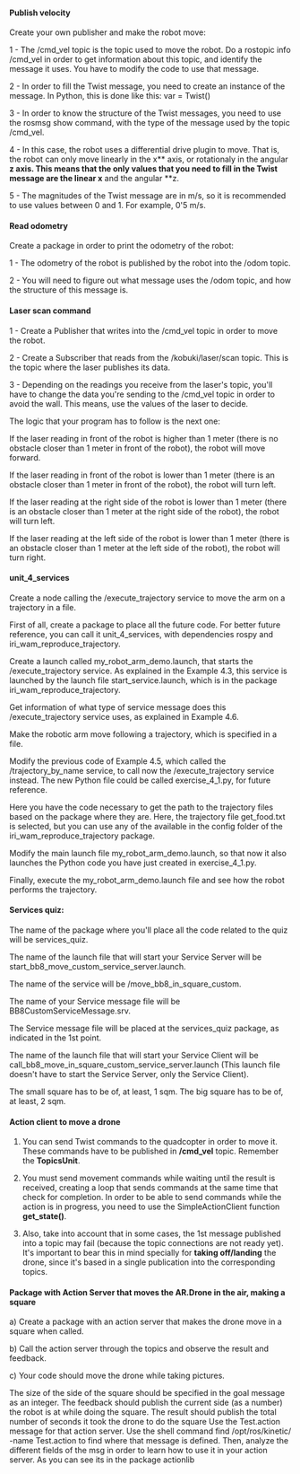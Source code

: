#### Publish velocity

Create your own publisher and make the robot move:

1 - The /cmd_vel topic is the topic used to move the robot. Do a rostopic info /cmd_vel in order to get information about this topic, and identify the message it uses. You have to modify the code to use that message.

2 - In order to fill the Twist message, you need to create an instance of the message. In Python, this is done like this: var = Twist()

3 - In order to know the structure of the Twist messages, you need to use the rosmsg show command, with the type of the message used by the topic /cmd_vel.

4 - In this case, the robot uses a differential drive plugin to move. That is, the robot can only move linearly in the x** axis, or rotationaly in the angular **z axis. This means that the only values that you need to fill in the Twist message are the linear x** and the angular **z.

5 - The magnitudes of the Twist message are in m/s, so it is recommended to use values between 0 and 1. For example, 0'5 m/s.

#### Read odometry

Create a package in order to print the odometry of the robot:

1 - The odometry of the robot is published by the robot into the /odom topic.

2 - You will need to figure out what message uses the /odom topic, and how the structure of this message is.

#### Laser scan command

1 - Create a Publisher that writes into the /cmd_vel topic in order to move the robot.

2 - Create a Subscriber that reads from the /kobuki/laser/scan topic. This is the topic where the laser publishes its data.

3 - Depending on the readings you receive from the laser's topic, you'll have to change the data you're sending to the /cmd_vel topic in order to avoid the wall. This means, use the values of the laser to decide.

The logic that your program has to follow is the next one:

If the laser reading in front of the robot is higher than 1 meter (there is no obstacle closer than 1 meter in front of the robot), the robot will move forward.

If the laser reading in front of the robot is lower than 1 meter (there is an obstacle closer than 1 meter in front of the robot), the robot will turn left.

If the laser reading at the right side of the robot is lower than 1 meter (there is an obstacle closer than 1 meter at the right side of the robot), the robot will turn left.

If the laser reading at the left side of the robot is lower than 1 meter (there is an obstacle closer than 1 meter at the left side of the robot), the robot will turn right.

#### unit_4_services

Create a node calling the /execute_trajectory service to move the arm on a trajectory in a file.

First of all, create a package to place all the future code. For better future reference, you can call it unit_4_services, with dependencies rospy and iri_wam_reproduce_trajectory.

Create a launch called my_robot_arm_demo.launch, that starts the /execute_trajectory service. As explained in the Example 4.3, this service is launched by the launch file start_service.launch, which is in the package iri_wam_reproduce_trajectory.

Get information of what type of service message does this /execute_trajectory service uses, as explained in Example 4.6.

Make the robotic arm move following a trajectory, which is specified in a file.

Modify the previous code of Example 4.5, which called the /trajectory_by_name service, to call now the /execute_trajectory service instead. The new Python file could be called exercise_4_1.py, for future reference.

Here you have the code necessary to get the path to the trajectory files based on the package where they are. Here, the trajectory file get_food.txt is selected, but you can use any of the available in the config folder of the iri_wam_reproduce_trajectory package.

Modify the main launch file my_robot_arm_demo.launch, so that now it also launches the Python code you have just created in exercise_4_1.py.

Finally, execute the my_robot_arm_demo.launch file and see how the robot performs the trajectory.

#### Services quiz:

The name of the package where you'll place all the code related to the quiz will be services_quiz.

The name of the launch file that will start your Service Server will be start_bb8_move_custom_service_server.launch.

The name of the service will be /move_bb8_in_square_custom.

The name of your Service message file will be BB8CustomServiceMessage.srv.

The Service message file will be placed at the services_quiz package, as indicated in the 1st point.

The name of the launch file that will start your Service Client will be call_bb8_move_in_square_custom_service_server.launch (This launch file doesn't have to start the Service Server, only the Service Client).

The small square has to be of, at least, 1 sqm. The big square has to be of, at least, 2 sqm.

#### Action client to move a drone

1) You can send Twist commands to the quadcopter in order to move it. These commands have to be published in **/cmd_vel** topic. Remember the **TopicsUnit**.

2) You must send movement commands while waiting until the result is received, creating a loop that sends commands at the same time that check for completion. In order to be able to send commands while the action is in progress, you need to use the SimpleActionClient function **get_state()**.

3) Also, take into account that in some cases, the 1st message published into a topic may fail (because the topic connections are not ready yet). It's important to bear this in mind specially for **taking off/landing** the drone, since it's based in a single publication into the corresponding topics.

####  Package with Action Server that moves the AR.Drone in the air, making a square

a) Create a package with an action server that makes the drone move in a square when called.

b) Call the action server through the topics and observe the result and feedback.

c) Your code should move the drone while taking pictures.

The size of the side of the square should be specified in the goal message as an integer.
The feedback should publish the current side (as a number) the robot is at while doing the square.
The result should publish the total number of seconds it took the drone to do the square
Use the Test.action message for that action server. Use the shell command find /opt/ros/kinetic/ -name Test.action to find where that message is defined. Then, analyze the different fields of the msg in order to learn how to use it in your action server. As you can see its in the package actionlib
